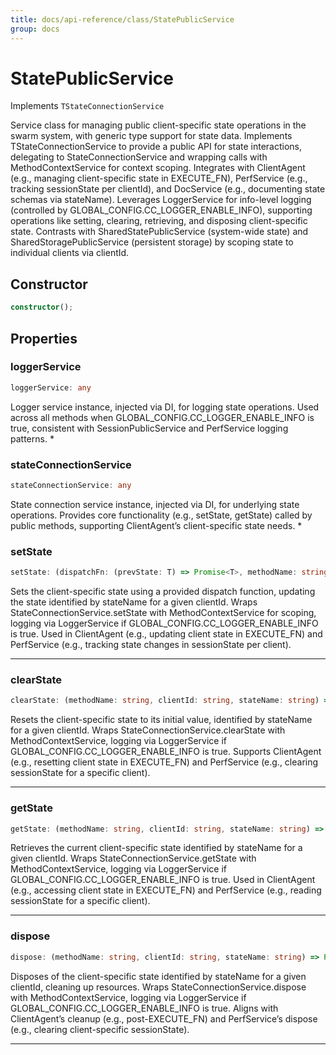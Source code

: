 ```yaml
---
title: docs/api-reference/class/StatePublicService
group: docs
---
```


# StatePublicService

Implements `TStateConnectionService`

Service class for managing public client-specific state operations in the swarm system, with generic type support for state data.
Implements TStateConnectionService to provide a public API for state interactions, delegating to StateConnectionService and wrapping calls with MethodContextService for context scoping.
Integrates with ClientAgent (e.g., managing client-specific state in EXECUTE_FN), PerfService (e.g., tracking sessionState per clientId), and DocService (e.g., documenting state schemas via stateName).
Leverages LoggerService for info-level logging (controlled by GLOBAL_CONFIG.CC_LOGGER_ENABLE_INFO), supporting operations like setting, clearing, retrieving, and disposing client-specific state.
Contrasts with SharedStatePublicService (system-wide state) and SharedStoragePublicService (persistent storage) by scoping state to individual clients via clientId.

## Constructor

```ts
constructor();
```

## Properties

### loggerService

```ts
loggerService: any
```

Logger service instance, injected via DI, for logging state operations.
Used across all methods when GLOBAL_CONFIG.CC_LOGGER_ENABLE_INFO is true, consistent with SessionPublicService and PerfService logging patterns.
   *

### stateConnectionService

```ts
stateConnectionService: any
```

State connection service instance, injected via DI, for underlying state operations.
Provides core functionality (e.g., setState, getState) called by public methods, supporting ClientAgent’s client-specific state needs.
   *

### setState

```ts
setState: (dispatchFn: (prevState: T) => Promise<T>, methodName: string, clientId: string, stateName: string) => Promise<T>
```

Sets the client-specific state using a provided dispatch function, updating the state identified by stateName for a given clientId.
Wraps StateConnectionService.setState with MethodContextService for scoping, logging via LoggerService if GLOBAL_CONFIG.CC_LOGGER_ENABLE_INFO is true.
Used in ClientAgent (e.g., updating client state in EXECUTE_FN) and PerfService (e.g., tracking state changes in sessionState per client).
   *    *    *    *

### clearState

```ts
clearState: (methodName: string, clientId: string, stateName: string) => Promise<T>
```

Resets the client-specific state to its initial value, identified by stateName for a given clientId.
Wraps StateConnectionService.clearState with MethodContextService, logging via LoggerService if GLOBAL_CONFIG.CC_LOGGER_ENABLE_INFO is true.
Supports ClientAgent (e.g., resetting client state in EXECUTE_FN) and PerfService (e.g., clearing sessionState for a specific client).
   *    *    *

### getState

```ts
getState: (methodName: string, clientId: string, stateName: string) => Promise<T>
```

Retrieves the current client-specific state identified by stateName for a given clientId.
Wraps StateConnectionService.getState with MethodContextService, logging via LoggerService if GLOBAL_CONFIG.CC_LOGGER_ENABLE_INFO is true.
Used in ClientAgent (e.g., accessing client state in EXECUTE_FN) and PerfService (e.g., reading sessionState for a specific client).
   *    *    *

### dispose

```ts
dispose: (methodName: string, clientId: string, stateName: string) => Promise<void>
```

Disposes of the client-specific state identified by stateName for a given clientId, cleaning up resources.
Wraps StateConnectionService.dispose with MethodContextService, logging via LoggerService if GLOBAL_CONFIG.CC_LOGGER_ENABLE_INFO is true.
Aligns with ClientAgent’s cleanup (e.g., post-EXECUTE_FN) and PerfService’s dispose (e.g., clearing client-specific sessionState).
   *    *    *
